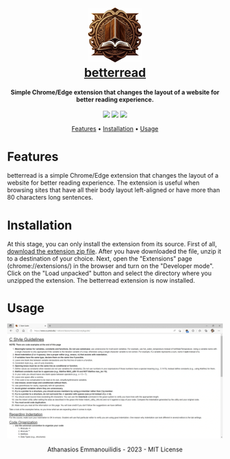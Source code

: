 <h1 align="center">
  <br>
  <a href="https://github.com/athanasiosem/betterread">
  <img src="images/logo128.png"/><br/>
  betterread
  </a>
</h1>

<h4 align="center">Simple Chrome/Edge extension that changes the layout of a website for better reading experience.</h4>

<p align="center">
<a href="https://github.com/athanasiosem/betterread/blob/main/LICENSE"><img src="https://img.shields.io/badge/License-MIT-red.svg"></a>
<a href="https://github.com/athanasiosem/betterread/issues"><img src="https://img.shields.io/badge/contributions-welcome-brightgreen.svg?style=flat"></a>
<a href="https://github.com/athanasiosem/betterread/releases"><img src="https://img.shields.io/github/release/athanasiosem/betterread">
</p>

<p align="center">
  <a href="#features">Features</a> •
  <a href="#installation">Installation</a> •
  <a href="#usage">Usage</a>
</p>

# Features
betterread is a simple Chrome/Edge extension that changes the layout of a website for better reading experience. The extension is useful when browsing 
sites that have all their body layout left-aligned or have more than 80 characters long sentences. 

# Installation
At this stage, you can only install the extension from its source. First of all, [download the extension zip file](https://github.com/athanasiosem/betterread/archive/refs/heads/main.zip). After you have downloaded the file, unzip it to a destination of your choice. Next, open the "Extensions" page (chrome://extensions/) in the browser and turn on the "Developer mode".
Click on the "Load unpacked" button and select the directory where you unzipped the extension. The betterread extension is now installed.

# Usage
![screen_capture](https://github.com/athanasiosem/betterread/blob/main/images/screencap.gif?raw=true)

<div align="center">
Athanasios Emmanouilidis - 2023 - MIT License
</div>
